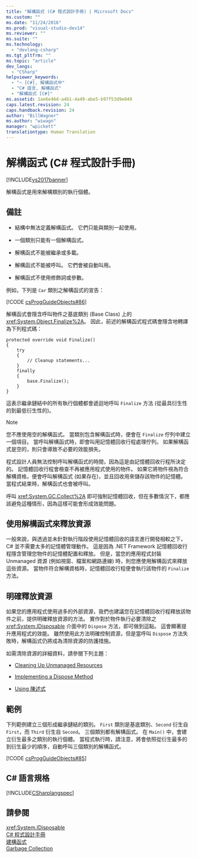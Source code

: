 ```yaml
---
title: "解構函式 (C# 程式設計手冊) | Microsoft Docs"
ms.custom: ""
ms.date: "11/24/2016"
ms.prod: "visual-studio-dev14"
ms.reviewer: ""
ms.suite: ""
ms.technology: 
  - "devlang-csharp"
ms.tgt_pltfrm: ""
ms.topic: "article"
dev_langs: 
  - "CSharp"
helpviewer_keywords: 
  - "~ [C#], 解構函式中"
  - "C# 語言, 解構函式"
  - "解構函式 [C#]"
ms.assetid: 1ae6e46d-a4b1-4a49-abe5-b97f53d9e049
caps.latest.revision: 24
caps.handback.revision: 24
author: "BillWagner"
ms.author: "wiwagn"
manager: "wpickett"
translationtype: Human Translation
---
```

# 解構函式 (C# 程式設計手冊)
[!INCLUDE[vs2017banner](../../../csharp/includes/vs2017banner.md)]

解構函式是用來解構類別的執行個體。  
  
## 備註  
  
-   結構中無法定義解構函式。  它們只能與類別一起使用。  
  
-   一個類別只能有一個解構函式。  
  
-   解構函式不能被繼承或多載。  
  
-   解構函式不能被呼叫。  它們會被自動叫用。  
  
-   解構函式不使用修飾詞或參數。  
  
 例如，下列是 `Car` 類別之解構函式的宣告：  
  
 [!CODE [csProgGuideObjects#86](../CodeSnippet/VS_Snippets_VBCSharp/csProgGuideObjects#86)]  
  
 解構函式會隱含呼叫物件之基底類別 \(Base Class\) 上的 <xref:System.Object.Finalize%2A>。  因此，前述的解構函式程式碼會隱含地轉譯為下列程式碼：  
  
```  
protected override void Finalize()  
{  
    try  
    {  
        // Cleanup statements...  
    }  
    finally  
    {  
        base.Finalize();  
    }  
}  
```  
  
 這表示繼承鏈結中的所有執行個體都會遞迴地呼叫 `Finalize` 方法 \(從最具衍生性的到最低衍生性的\)。  
  
> [!NOTE]
>  您不應使用空的解構函式。  當類別包含解構函式時，便會在 `Finalize` 佇列中建立一個項目。  當呼叫解構函式時，即會叫用記憶體回收行程處理佇列。  如果解構函式是空的，則只會導致不必要的效能損失。  
  
 程式設計人員無法控制呼叫解構函式的時間，因為這是由記憶體回收行程所決定的。  記憶體回收行程會檢查不再被應用程式使用的物件。  如果它將物件視為符合解構資格，便會呼叫解構函式 \(如果存在\)，並且回收用來儲存該物件的記憶體。  當程式結束時，解構函式也會被呼叫。  
  
 呼叫 <xref:System.GC.Collect%2A> 即可強制記憶體回收，但在多數情況下，都應該避免這種情形，因為這樣可能會形成效能問題。  
  
## 使用解構函式來釋放資源  
 一般來說，與透過並未針對執行階段使用記憶體回收的語言進行開發相較之下，C\# 並不需要太多的記憶體管理動作。  這是因為 .NET Framework 記憶體回收行程隱含管理您物件的記憶體配置和釋放。  但是，當您的應用程式封裝 Unmanaged 資源 \(例如視窗、檔案和網路連線\) 時，則您應使用解構函式來釋放這些資源。  當物件符合解構資格時，記憶體回收行程便會執行該物件的 `Finalize` 方法。  
  
## 明確釋放資源  
 如果您的應用程式使用過多的外部資源，我們也建議您在記憶體回收行程釋放該物件之前，提供明確釋放資源的方法。  實作對於物件執行必要清除之 <xref:System.IDisposable> 介面中的 `Dispose` 方法，即可做到這點。  這會顯著提升應用程式的效能。  雖然使用此方法明確控制資源，但是當呼叫 `Dispose` 方法失敗時，解構函式仍將成為清除資源的防護措施。  
  
 如需清除資源的詳細資料，請參閱下列主題：  
  
-   [Cleaning Up Unmanaged Resources](../Topic/Cleaning%20Up%20Unmanaged%20Resources.md)  
  
-   [Implementing a Dispose Method](../Topic/Implementing%20a%20Dispose%20Method.md)  
  
-   [Using 陳述式](../../../csharp/language-reference/keywords/using-statement.md)  
  
## 範例  
 下列範例建立三個形成繼承鏈結的類別。  `First` 類別是基底類別、`Second` 衍生自 `First`，而 `Third` 衍生自 `Second`。  三個類別都有解構函式。  在 `Main()` 中，會建立衍生最多之類別的執行個體。  當程式執行時，請注意，將會依照從衍生最多的到衍生最少的順序，自動呼叫三個類別的解構函式。  
  
 [!CODE [csProgGuideObjects#85](../CodeSnippet/VS_Snippets_VBCSharp/csProgGuideObjects#85)]  
  
## C\# 語言規格  
 [!INCLUDE[CSharplangspec](../../../csharp/language-reference/keywords/includes/csharplangspec_md.md)]  
  
## 請參閱  
 <xref:System.IDisposable>   
 [C\# 程式設計手冊](../../../csharp/programming-guide/index.md)   
 [建構函式](../../../csharp/programming-guide/classes-and-structs/constructors.md)   
 [Garbage Collection](../Topic/Garbage%20Collection.md)